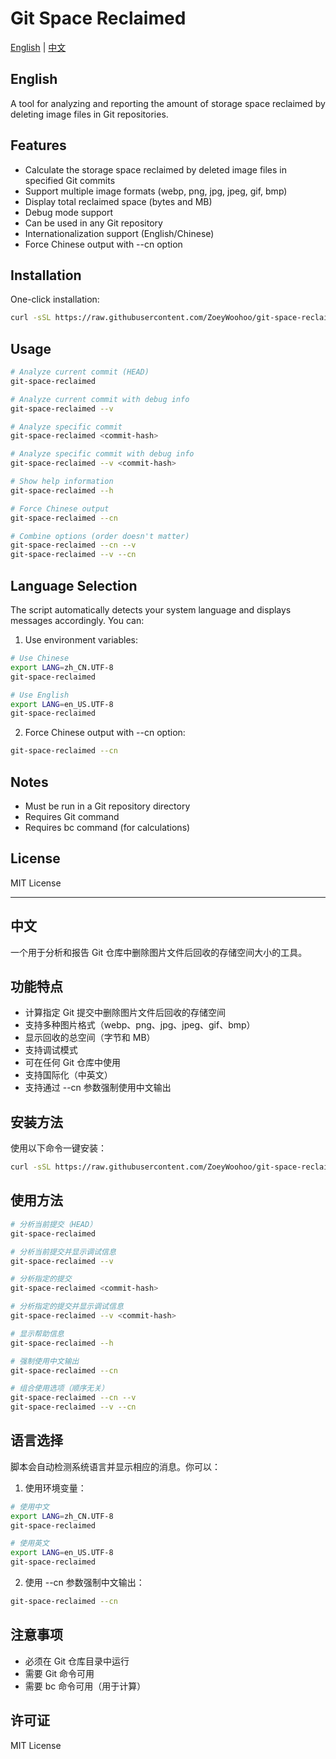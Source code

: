 # Git Space Reclaimed

[English](#english) | [中文](#chinese)

<h2 id="english">English</h2>

A tool for analyzing and reporting the amount of storage space reclaimed by deleting image files in Git repositories.

## Features

- Calculate the storage space reclaimed by deleted image files in specified Git commits
- Support multiple image formats (webp, png, jpg, jpeg, gif, bmp)
- Display total reclaimed space (bytes and MB)
- Debug mode support
- Can be used in any Git repository
- Internationalization support (English/Chinese)
- Force Chinese output with --cn option

## Installation

One-click installation:

```bash
curl -sSL https://raw.githubusercontent.com/ZoeyWoohoo/git-space-reclaimed/main/install.sh | sudo bash
```

## Usage

```bash
# Analyze current commit (HEAD)
git-space-reclaimed

# Analyze current commit with debug info
git-space-reclaimed --v

# Analyze specific commit
git-space-reclaimed <commit-hash>

# Analyze specific commit with debug info
git-space-reclaimed --v <commit-hash>

# Show help information
git-space-reclaimed --h

# Force Chinese output
git-space-reclaimed --cn

# Combine options (order doesn't matter)
git-space-reclaimed --cn --v
git-space-reclaimed --v --cn
```

## Language Selection

The script automatically detects your system language and displays messages accordingly. You can:

1. Use environment variables:
```bash
# Use Chinese
export LANG=zh_CN.UTF-8
git-space-reclaimed

# Use English
export LANG=en_US.UTF-8
git-space-reclaimed
```

2. Force Chinese output with --cn option:
```bash
git-space-reclaimed --cn
```

## Notes

- Must be run in a Git repository directory
- Requires Git command
- Requires bc command (for calculations)

## License

MIT License

---

<h2 id="chinese">中文</h2>

一个用于分析和报告 Git 仓库中删除图片文件后回收的存储空间大小的工具。

## 功能特点

- 计算指定 Git 提交中删除图片文件后回收的存储空间
- 支持多种图片格式（webp、png、jpg、jpeg、gif、bmp）
- 显示回收的总空间（字节和 MB）
- 支持调试模式
- 可在任何 Git 仓库中使用
- 支持国际化（中英文）
- 支持通过 --cn 参数强制使用中文输出

## 安装方法

使用以下命令一键安装：

```bash
curl -sSL https://raw.githubusercontent.com/ZoeyWoohoo/git-space-reclaimed/main/install.sh | sudo bash
```

## 使用方法

```bash
# 分析当前提交（HEAD）
git-space-reclaimed

# 分析当前提交并显示调试信息
git-space-reclaimed --v

# 分析指定的提交
git-space-reclaimed <commit-hash>

# 分析指定的提交并显示调试信息
git-space-reclaimed --v <commit-hash>

# 显示帮助信息
git-space-reclaimed --h

# 强制使用中文输出
git-space-reclaimed --cn

# 组合使用选项（顺序无关）
git-space-reclaimed --cn --v
git-space-reclaimed --v --cn
```

## 语言选择

脚本会自动检测系统语言并显示相应的消息。你可以：

1. 使用环境变量：
```bash
# 使用中文
export LANG=zh_CN.UTF-8
git-space-reclaimed

# 使用英文
export LANG=en_US.UTF-8
git-space-reclaimed
```

2. 使用 --cn 参数强制中文输出：
```bash
git-space-reclaimed --cn
```

## 注意事项

- 必须在 Git 仓库目录中运行
- 需要 Git 命令可用
- 需要 bc 命令可用（用于计算）

## 许可证

MIT License 
